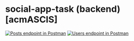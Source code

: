 # social-app-task (backend) [acmASCIS]

[![Posts endpoint in Postman](https://run.pstmn.io/button.svg)](https://app.getpostman.com/run-collection/6414ff5bd7665991a15a)
[![Users endpoint in Postman](https://run.pstmn.io/button.svg)](https://app.getpostman.com/run-collection/1ff9589dac78aa756161)
